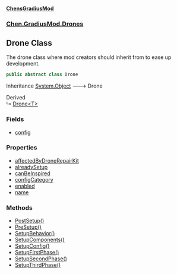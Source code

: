 
#### [ChensGradiusMod](./index 'index')

### [Chen.GradiusMod.Drones](./Y-iPobZkdIiJ9feSuBjDaQ 'Chen.GradiusMod.Drones')

## Drone Class
The drone class where mod creators should inherit from to ease up development.  
```csharp
public abstract class Drone
```
Inheritance [System.Object](https://docs.microsoft.com/en-us/dotnet/api/System.Object 'System.Object') &#129106; Drone  

Derived  
&#8627; [Drone&lt;T&gt;](./UWAul-yMUbN+3325jv26NQ 'Chen.GradiusMod.Drones.Drone&lt;T&gt;')  

### Fields
- [config](./4Wedup2526hIGF2cJs8kUA 'Chen.GradiusMod.Drones.Drone.config')

### Properties
- [affectedByDroneRepairKit](./LtK+HDvGfEOAosyKriPOxA 'Chen.GradiusMod.Drones.Drone.affectedByDroneRepairKit')
- [alreadySetup](./N9oYEvtp1qDnSIojdZai9Q 'Chen.GradiusMod.Drones.Drone.alreadySetup')
- [canBeInspired](./LxERhX2G1JKf7yIDtI0HSg 'Chen.GradiusMod.Drones.Drone.canBeInspired')
- [configCategory](./oCCPZRl2yRxO1ooRx17R8g 'Chen.GradiusMod.Drones.Drone.configCategory')
- [enabled](./xPmiKVc3dVangaNc4oESVw 'Chen.GradiusMod.Drones.Drone.enabled')
- [name](./g7Gy6uLkkvXY1NMU+razzw 'Chen.GradiusMod.Drones.Drone.name')

### Methods
- [PostSetup()](./KUFSuWDwAMIaslnupDsZ6A 'Chen.GradiusMod.Drones.Drone.PostSetup()')
- [PreSetup()](./3zKKz0n2lFUXR+-amkFWnQ 'Chen.GradiusMod.Drones.Drone.PreSetup()')
- [SetupBehavior()](./V5iY9ZIU3NkhftRxvU7CZw 'Chen.GradiusMod.Drones.Drone.SetupBehavior()')
- [SetupComponents()](./yhN8rCGbqdXblfim0mCg1w 'Chen.GradiusMod.Drones.Drone.SetupComponents()')
- [SetupConfig()](./7ib30zyZZcXZBiDl7uyslg 'Chen.GradiusMod.Drones.Drone.SetupConfig()')
- [SetupFirstPhase()](./YiZhTbgkH2NOfoJMti-spg 'Chen.GradiusMod.Drones.Drone.SetupFirstPhase()')
- [SetupSecondPhase()](./aUDSadqxuQxXUVi+QYZnZg 'Chen.GradiusMod.Drones.Drone.SetupSecondPhase()')
- [SetupThirdPhase()](./I-gdruxMKT+FtcN6OrqEGQ 'Chen.GradiusMod.Drones.Drone.SetupThirdPhase()')
